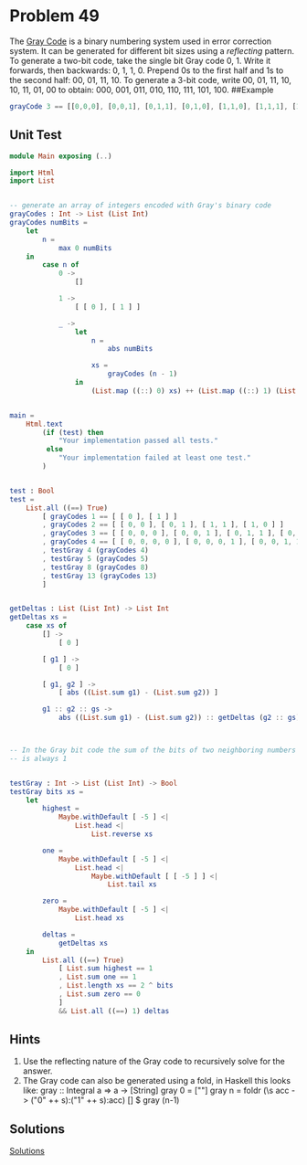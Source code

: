 # Problem 49
The [Gray Code](http://mathworld.wolfram.com/GrayCode.html) is a binary numbering system used in error correction system. It can be generated for different bit sizes using a *reflecting* pattern. To generate a two-bit code, take the single bit Gray code 0, 1. Write it forwards, then backwards: 0, 1, 1, 0. Prepend 0s to the first half and 1s to the second half: 00, 01, 11, 10. To generate a 3-bit code, write 00, 01, 11, 10, 10, 11, 01, 00 to obtain: 000, 001, 011, 010, 110, 111, 101, 100.
##Example
```elm
grayCode 3 == [[0,0,0], [0,0,1], [0,1,1], [0,1,0], [1,1,0], [1,1,1], [1,0,1], [1,0,0]]
```
## Unit Test
```elm
module Main exposing (..)

import Html
import List


-- generate an array of integers encoded with Gray's binary code
grayCodes : Int -> List (List Int)
grayCodes numBits =
    let
        n =
            max 0 numBits
    in
        case n of
            0 ->
                []

            1 ->
                [ [ 0 ], [ 1 ] ]

            _ ->
                let
                    n =
                        abs numBits

                    xs =
                        grayCodes (n - 1)
                in
                    (List.map ((::) 0) xs) ++ (List.map ((::) 1) (List.reverse xs))


main =
    Html.text
        (if (test) then
            "Your implementation passed all tests."
         else
            "Your implementation failed at least one test."
        )


test : Bool
test =
    List.all ((==) True)
        [ grayCodes 1 == [ [ 0 ], [ 1 ] ]
        , grayCodes 2 == [ [ 0, 0 ], [ 0, 1 ], [ 1, 1 ], [ 1, 0 ] ]
        , grayCodes 3 == [ [ 0, 0, 0 ], [ 0, 0, 1 ], [ 0, 1, 1 ], [ 0, 1, 0 ], [ 1, 1, 0 ], [ 1, 1, 1 ], [ 1, 0, 1 ], [ 1, 0, 0 ] ]
        , grayCodes 4 == [ [ 0, 0, 0, 0 ], [ 0, 0, 0, 1 ], [ 0, 0, 1, 1 ], [ 0, 0, 1, 0 ], [ 0, 1, 1, 0 ], [ 0, 1, 1, 1 ], [ 0, 1, 0, 1 ], [ 0, 1, 0, 0 ], [ 1, 1, 0, 0 ], [ 1, 1, 0, 1 ], [ 1, 1, 1, 1 ], [ 1, 1, 1, 0 ], [ 1, 0, 1, 0 ], [ 1, 0, 1, 1 ], [ 1, 0, 0, 1 ], [ 1, 0, 0, 0 ] ]
        , testGray 4 (grayCodes 4)
        , testGray 5 (grayCodes 5)
        , testGray 8 (grayCodes 8)
        , testGray 13 (grayCodes 13)
        ]


getDeltas : List (List Int) -> List Int
getDeltas xs =
    case xs of
        [] ->
            [ 0 ]

        [ g1 ] ->
            [ 0 ]

        [ g1, g2 ] ->
            [ abs ((List.sum g1) - (List.sum g2)) ]

        g1 :: g2 :: gs ->
            abs ((List.sum g1) - (List.sum g2)) :: getDeltas (g2 :: gs)



-- In the Gray bit code the sum of the bits of two neighboring numbers
-- is always 1


testGray : Int -> List (List Int) -> Bool
testGray bits xs =
    let
        highest =
            Maybe.withDefault [ -5 ] <|
                List.head <|
                    List.reverse xs

        one =
            Maybe.withDefault [ -5 ] <|
                List.head <|
                    Maybe.withDefault [ [ -5 ] ] <|
                        List.tail xs

        zero =
            Maybe.withDefault [ -5 ] <|
                List.head xs

        deltas =
            getDeltas xs
    in
        List.all ((==) True)
            [ List.sum highest == 1
            , List.sum one == 1
            , List.length xs == 2 ^ bits
            , List.sum zero == 0
            ]
            && List.all ((==) 1) deltas

```
## Hints
1. Use the reflecting nature of the Gray code to recursively solve for the answer.
2. The Gray code can also be generated using a fold, in Haskell this looks like:
gray :: Integral a => a -> [String]
gray 0 = [""]
gray n = foldr (\s acc -> ("0" ++ s):("1" ++ s):acc) [] $ gray (n-1)

## Solutions
[Solutions](../s/s49.md)
